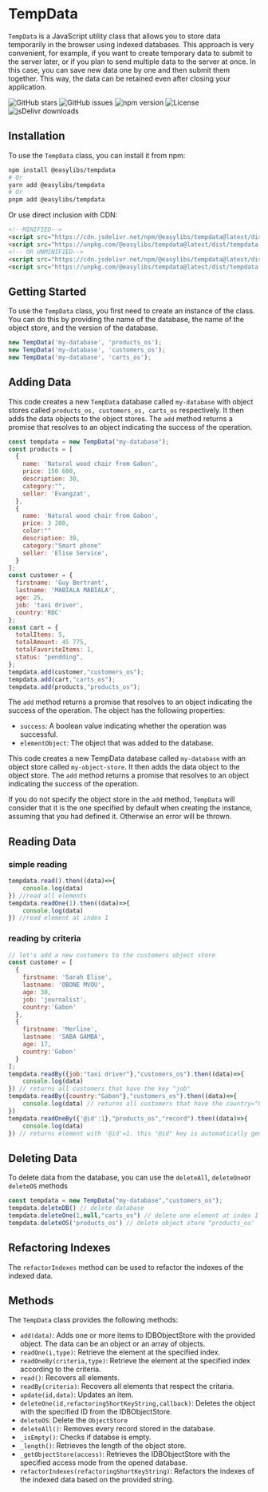 # TempData

`TempData` is a JavaScript utility class that allows you to store data temporarily in the browser using indexed databases. This approach is very convenient, for example, if you want to create temporary data to submit to the server later, or if you plan to send multiple data to the server at once. In this case, you can save new data one by one and then submit them together. This way, the data can be retained even after closing your application.

![GitHub stars](https://img.shields.io/github/stars/Nelsallg/easylibs?style=social)
![GitHub issues](https://img.shields.io/github/issues/Nelsallg/easylibs)
![npm version](https://img.shields.io/npm/v/@easylibs/tempdata.svg?style=flat)
![License](https://img.shields.io/badge/license-MIT-blue.svg)
![jsDelivr downloads](https://img.shields.io/jsdelivr/npm/hm/@easylibs/tempdata)

## Installation

To use the `TempData` class, you can install it from npm:

```bash
npm install @easylibs/tempdata
# Or
yarn add @easylibs/tempdata
# Or
pnpm add @easylibs/tempdata
```

Or use direct inclusion with CDN:

```html
<!--MINIFIED-->
<script src="https://cdn.jsdelivr.net/npm/@easylibs/tempdata@latest/dist/tempdata.min.js"></script>
<script src="https://unpkg.com/@easylibs/tempdata@latest/dist/tempdata.min.js"></script>
<!-- OR UNMINIFIED-->
<script src="https://cdn.jsdelivr.net/npm/@easylibs/tempdata@latest/dist/tempdata.js"></script>
<script src="https://unpkg.com/@easylibs/tempdata@latest/dist/tempdata.js"></script>
```

## Getting Started

To use the `TempData` class, you first need to create an instance of the class. You can do this by providing the name of the database, the name of the object store, and the version of the database.

```javascript
new TempData('my-database', 'products_os');
new TempData('my-database', 'customers_os');
new TempData('my-database', 'carts_os');
```

## Adding Data

This code creates a new `TempData` database called `my-database` with object stores called `products_os, customers_os, carts_os` respectively. It then adds the data objects to the object stores. The `add` method returns a promise that resolves to an object indicating the success of the operation.

```javascript
const tempdata = new TempData("my-database");
const products = [
  {
    name: 'Natural wood chair from Gabon',
    price: 150 600,
    description: 30,
    category:"",
    seller: 'Evangzat',
  },
  {
    name: 'Natural wood chair from Gabon',
    price: 3 200,
    color:""
    description: 30,
    category:"Smart phone"
    seller: 'Elise Service',
  }
];
const customer = {
  firstname: 'Guy Bertrant',
  lastname: 'MABIALA MABIALA',
  age: 25,
  job: 'taxi driver',
  country:'RDC'
};
const cart = {
  totalItems: 5,
  totalAmount: 45 775,
  totalFavoriteItems: 1,
  status: "pendding",
};
tempdata.add(customer,"customers_os");
tempdata.add(cart,"carts_os");
tempdata.add(products,"products_os");
```

The `add` method returns a promise that resolves to an object indicating the success of the operation. The object has the following properties:

* `success`: A boolean value indicating whether the operation was successful.
* `elementObject`: The object that was added to the database.

This code creates a new TempData database called `my-database` with an object store called `my-object-store`. It then adds the data object to the object store. The `add` method returns a promise that resolves to an object indicating the success of the operation.

If you do not specify the object store in the `add` method, `TempData` will consider that it is the one specified by default when creating the instance, assuming that you had defined it. Otherwise an error will be thrown.

## Reading Data

### simple reading

```javascript
tempdata.read().then((data)=>{
    console.log(data)
}) //read all elements
tempdata.readOne(1).then((data)=>{
    console.log(data)
}) //read element at index 1
```

### reading by criteria

```javascript
// let's add a new customers to the customers object store
const customer = [
  {
    firstname: 'Sarah Elise',
    lastname: 'OBONE MVOU',
    age: 30,
    job: 'journalist',
    country:'Gabon' 
  },
  {
    firstname: 'Merline',
    lastname: 'SABA GAMBA',
    age: 17,
    country:'Gabon' 
  }
];
tempdata.readBy({job:"taxi driver"},"customers_os").then((data)=>{
    console.log(data)
}) // returns all customers that have the key "job"
tempdata.readBy({country:"Gabon"},"customers_os").then((data)=>{
    console.log(data) // returns all customers that have the country="Gabon"
})
tempdata.readOneBy({'@id':1},"products_os","record").then((data)=>{
    console.log(data)
}) // returns element with '@id'=1. this "@id" key is automatically generated by `TempData` to be able to retrieve each element more easily.
```

## Deleting Data

To delete data from the database, you can use the `deleteAll`, `deleteOne`or `deleteOS` methods

```typescript
const tempdata = new TempData("my-database","customers_os");
tempdata.deleteDB() // delete database
tempdata.deleteOne(1,null,"carts_os") // delete one element at index 1 from "carts_os'
tempdata.deleteOS('products_os') // delete object store "products_os'
```

## Refactoring Indexes

The `refactorIndexes` method can be used to refactor the indexes of the indexed data.

## Methods

The `TempData` class provides the following methods:

* `add(data)`: Adds one or more items to IDBObjectStore with the provided object. The data can be an object or an array of objects.
* `readOne(i,type)`: Retrieve the element at the specified index.
* `readOneBy(criteria,type)`: Retrieve the element at the specified index according to the criteria.
* `read()`: Recovers all elements.
* `readBy(criteria)`: Recovers all elements that respect the critaria.
* `update(id,data)`: Updates an item.
* `deleteOne(id,refactoringShortKeyString,callback)`: Deletes the object with the specified ID from the IDBObjectStore.
* `deleteOS`: Delete the `ObjectStore`
* `deleteAll()`: Removes every record stored in the database.
* `_isEmpty()`: Checks if databse is empty.
* `_length()`: Retrieves the length of the object store.
* `_getObjectStore(access)`: Retrieves the IDBObjectStore with the specified access mode from the opened database.
* `refactorIndexes(refactoringShortKeyString)`: Refactors the indexes of the indexed data based on the provided string.
